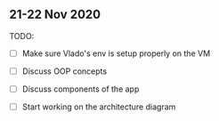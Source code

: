 ## 21-22 Nov 2020

TODO:

-[ ] Make sure Vlado's env is setup properly on the VM
-[ ] Discuss OOP concepts
-[ ] Discuss components of the app
-[ ] Start working on the architecture diagram


